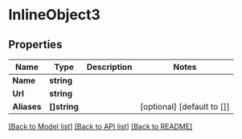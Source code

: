 # InlineObject3

## Properties

Name | Type | Description | Notes
------------ | ------------- | ------------- | -------------
**Name** | **string** |  | 
**Url** | **string** |  | 
**Aliases** | **[]string** |  | [optional] [default to []]

[[Back to Model list]](../README.md#documentation-for-models) [[Back to API list]](../README.md#documentation-for-api-endpoints) [[Back to README]](../README.md)


